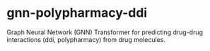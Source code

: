 # gnn-polypharmacy-ddi
Graph Neural Network (GNN) Transformer for predicting drug-drug interactions (ddi, polypharmacy) from drug molecules.
